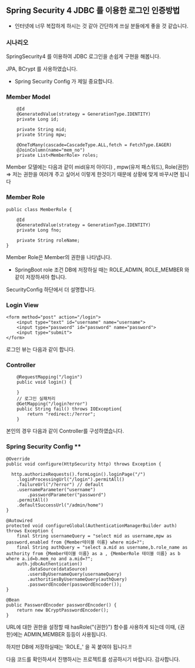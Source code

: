 ## Spring Security 4 JDBC 를 이용한 로그인 인증방법

* 인터넷에 너무 복잡하게 하시는 것 같아 간단하게 쓰실 분들에게 좋을 것 같습니다.

### 시나리오

SpringSecurity4 를 이용하여 JDBC 로그인을 손쉽게 구현을 해봅니다.

JPA, BCrypt 를 사용하였습니다.

* Spring Security Config 가 제일 중요합니다.

### Member Model
~~~ 
	@Id
	@GeneratedValue(strategy = GenerationType.IDENTITY)
	private Long id;
	
	private String mid;
	private String mpw;  
	
	@OneToMany(cascade=CascadeType.ALL,fetch = FetchType.EAGER)
	@JoinColumn(name="mem_no")
	private List<MemberRole> roles;	
~~~

Member 모델에는 다음과 같이 mid(유저 아이디) , mpw(유저 패스워드), Role(권한)
=> 저는 권한을 여러개 주고 싶어서 이렇게 한것이기 때문에 상황에 맞게 바꾸시면 됩니다

### Member Role
~~~
public class MemberRole {

	@Id
	@GeneratedValue(strategy = GenerationType.IDENTITY)
	private Long fno;
	
	private String roleName;
}
~~~
Member Role은 Member의 권한을 나타냅니다. 

* SpringBoot role 조건
DB에 저장하실 때는 ROLE_ADMIN, ROLE_MEMBER 와 같이 저장하셔야 합니다.

SecurityConfig 하단에서 더 설명합니다.

### Login View
~~~
<form method="post" action="/login">
	<input type="text" id="username" name="username">
	<input type="password" id="password" name="password">
	<input type="submit">
</form>
~~~
로그인 뷰는 다음과 같이 합니다.

### Controller
~~~
	@RequestMapping("/login")
	public void login() {
		
	}
	// 로그인 실패처리 
	@GetMapping("/login?error")
	public String fail() throws IOException{
		return "redirect:/?error";
	}
~~~
본인의 경우 다음과 같이 Controller를 구성하였습니다.

### Spring Security Config **
~~~
@Override
public void configure(HttpSecurity http) throws Exception {		

  http.authorizeRequests().formLogin().loginPage("/")
	.loginProcessingUrl("/login").permitAll()
	.failureUrl("/?error") // default
	.usernameParameter("username")
        .passwordParameter("password")
	.permitAll()
	.defaultSuccessUrl("/admin/home")
}

@Autowired
protected void configureGlobal(AuthenticationManagerBuilder auth) throws Exception {
	final String usernameQuery = "select mid as username,mpw as password,enabled from {Member테이블 이름} where mid=?";
	final String authQuery = "select a.mid as username,b.role_name as authority from {Member테이블 이름} as a , {MemberRole 테이블 이름} as b where a.id=b.mem_no and a.mid=?";
	auth.jdbcAuthentication()
		.dataSource(dataSource)
		.usersByUsernameQuery(usernameQuery)
		.authoritiesByUsernameQuery(authQuery)
		.passwordEncoder(passwordEncoder());	
}
	
@Bean
public PasswordEncoder passwordEncoder() {
	return new BCryptPasswordEncoder();
}
~~~

URL에 대한 권한을 설정할 때 hasRole("{권한}") 함수를 사용하게 되는데
이때, {권한}에는 ADMIN,MEMBER 등등이 사용됩니다.

하지만 DB에 저장하실때는 'ROLE_' 을 꼭 붙여야 됩니다.!! 

다음 코드를 확인하셔서 진행하시는 프로젝트를 성공하시기 바랍니다. 감사합니다. 




